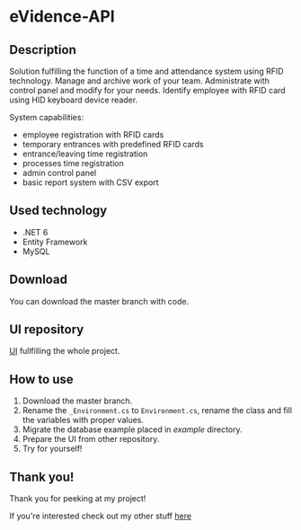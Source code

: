 # eVidence-API

## Description

Solution fulfilling the function of a time and attendance system using RFID technology. Manage and archive work of your team. Administrate with control panel and modify for your needs. Identify employee with RFID card using HID keyboard device reader.

System capabilities:

- employee registration with RFID cards
- temporary entrances with predefined RFID cards
- entrance/leaving time registration
- processes time registration
- admin control panel
- basic report system with CSV export

## Used technology

- .NET 6
- Entity Framework
- MySQL

## Download

You can download the master branch with code.

## UI repository

[UI](https://github.com/alehee/eVidence) fullfilling the whole project.

## How to use

1. Download the master branch.
2. Rename the `_Environment.cs` to `Environment.cs`, rename the class and fill the variables with proper values.
3. Migrate the database example placed in *example* directory.
4. Prepare the UI from other repository.
5. Try for yourself!

## Thank you!

Thank you for peeking at my project!

If you're interested check out my other stuff [here](https://github.com/alehee)